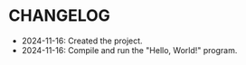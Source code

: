 # CHANGELOG
- 2024-11-16: Created the project.
- 2024-11-16: Compile and run the "Hello, World!" program.
